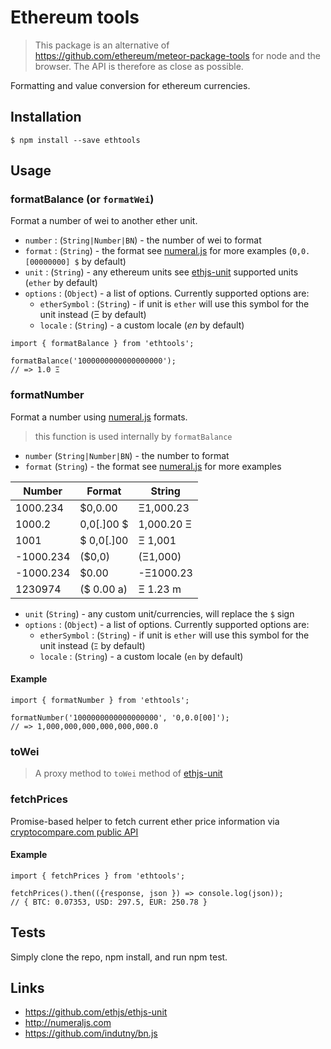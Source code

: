 # Ethereum tools

> This package is an alternative of https://github.com/ethereum/meteor-package-tools for node and the browser. The API is therefore as close as possible.

Formatting and value conversion for ethereum currencies.

## Installation

    $ npm install --save ethtools

## Usage

### formatBalance (or `formatWei`)

Format a number of wei to another ether unit.

- `number` : (`String|Number|BN`) - the number of wei to format
- `format` : (`String`) - the format see [numeral.js](http://numeraljs.com) for more examples (`0,0.[00000000] $` by default)
- `unit` : (`String`) - any ethereum units see [ethjs-unit](https://github.com/ethjs/ethjs-unit#supported-units) supported units (`ether` by default)
- `options` : (`Object`) - a list of options. Currently supported options are:
  - `etherSymbol` : (`String`) - if unit is `ether` will use this symbol for the unit instead (Ξ by default)
  - `locale` : (`String`) - a custom locale (*en* by default)

```
import { formatBalance } from 'ethtools';

formatBalance('1000000000000000000');
// => 1.0 Ξ
```

### formatNumber

Format a number using [numeral.js](http://numeraljs.com) formats.
> this function is used internally by `formatBalance`

- `number` (`String|Number|BN`) - the number to format
- `format` (`String`) - the format see [numeral.js](http://numeraljs.com) for more examples

| Number    | Format     | String     |
|-----------|------------|------------|
| 1000.234  | $0,0.00    | Ξ1,000.23  |
| 1000.2    | 0,0[.]00 $ | 1,000.20 Ξ |
| 1001      | $ 0,0[.]00 | Ξ 1,001    |
| -1000.234 | ($0,0)     | (Ξ1,000)   |
| -1000.234 | $0.00      | -Ξ1000.23  |
| 1230974   | ($ 0.00 a) | Ξ 1.23 m   |

- `unit` (`String`) - any custom unit/currencies, will replace the `$` sign
- `options` : (`Object`) - a list of options. Currently supported options are:
  - `etherSymbol` : (`String`) - if unit is `ether` will use this symbol for the unit instead (`Ξ` by default)
  - `locale` : (`String`) - a custom locale (`en` by default)

#### Example
```
import { formatNumber } from 'ethtools';

formatNumber('1000000000000000000', '0,0.0[00]');
// => 1,000,000,000,000,000,000.0
```

### toWei

> A proxy method to `toWei` method of [ethjs-unit](https://github.com/ethjs/ethjs-unit)

### fetchPrices

Promise-based helper to fetch current ether price information via [cryptocompare.com public API](https://min-api.cryptocompare.com/data/price?fsym=ETH&tsyms=BTC,USD,EUR)

#### Example
```
import { fetchPrices } from 'ethtools';

fetchPrices().then(({response, json }) => console.log(json));
// { BTC: 0.07353, USD: 297.5, EUR: 250.78 }
```

## Tests

Simply clone the repo, npm install, and run npm test.

## Links

- https://github.com/ethjs/ethjs-unit
- http://numeraljs.com
- https://github.com/indutny/bn.js